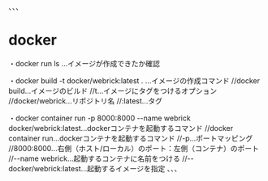 、、、
# docker
・docker run ls ...イメージが作成できたか確認

・docker build -t docker/webrick:latest . ...イメージの作成コマンド
//docker build...イメージのビルド
//t...イメージにタグをつけるオプション
//docker/webrick...リポジトリ名
//:latest...タグ

・docker container run -p 8000:8000 --name webrick docker/webrick:latest...dockerコンテナを起動するコマンド
//docker container run...dockerコンテナを起動するコマンド
//-p...ポートマッピング
//8000:8000...右側（ホスト/ローカル）のポート：左側（コンテナ）のポート
//--name webrick...起動するコンテナに名前をつける
//--docker/webrick:latest...起動するイメージを指定
、、、
  
 

